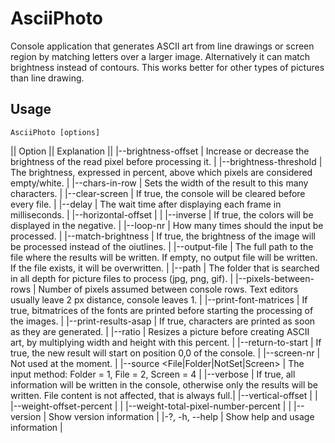 # AsciiPhoto
Console application that generates ASCII art from line drawings or screen region by matching letters over a larger image.
Alternatively it can match brightness instead of contours. This works better for other types of pictures than line drawing.

## Usage
`AsciiPhoto [options]`

|| Option || Explanation ||
|--brightness-offset <brightness-offset>                                  | Increase or decrease the brightness of the read pixel before processing it.                                                                            |
|--brightness-threshold <brightness-threshold>                            | The brightness, expressed in percent, above which pixels are considered empty/white.                                                                   |
|--chars-in-row <chars-in-row>                                            | Sets the width of the result to this many characters.                                                                                                  |
|--clear-screen                                                           | If true, the console will be cleared before every file.                                                                                                |
|--delay <delay>                                                          | The wait time after displaying each frame in milliseconds.                                                                                             |
|--horizontal-offset <horizontal-offset>                                  |                                                                                                                                                        |
|--inverse                                                                | If true, the colors will be displayed in the negative.                                                                                                 |
|--loop-nr <loop-nr>                                                      | How many times should the input be processed.                                                                                                          |
|--match-brightness                                                       | If true, the brightness of the image will be processed instead of the oiutlines.                                                                       |
|--output-file <output-file>                                              | The full path to the file where the results will be written. If empty, no output file will be written. If the file exists, it will be overwritten.     |
|--path <path>                                                            | The folder that is searched in all depth for picture files to process (jpg, png, gif).                                                                 |
|--pixels-between-rows <pixels-between-rows>                              | Number of pixels assumed between console rows. Text editors usually leave 2 px distance, console leaves 1.                                             |
|--print-font-matrices                                                    | If true, bitmatrices of the fonts are printed before starting the processing of the images.                                                            |
|--print-results-asap                                                     | If true, characters are printed as soon as they are generated.                                                                                         |
|--ratio <ratio>                                                          | Resizes a picture before creating ASCII art, by multiplying width and height with this percent.                                                        |
|--return-to-start                                                        | If true, the new result will start on position 0,0 of the console.                                                                                     |
|--screen-nr <screen-nr>                                                  | Not used at the moment.                                                                                                                                |
|--source <File|Folder|NotSet|Screen>                                     | The input method: Folder = 1, File = 2, Screen = 4                                                                                                     |
|--verbose                                                                | If true, all information will be written in the console, otherwise only the results will be written. File content is not affected, that is always full.|
|--vertical-offset <vertical-offset>                                      |                                                                                                                                                        |
|--weight-offset-percent <weight-offset-percent>                          |                                                                                                                                                        |
|--weight-total-pixel-number-percent <weight-total-pixel-number-percent>  |                                                                                                                                                        |
|--version                                                                | Show version information                                                                                                                               |
|-?, -h, --help                                                           | Show help and usage information                                                                                                                        |